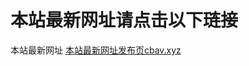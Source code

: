 # 本站最新网址请点击以下琏接
本站最新网址
<a href="https://m13087410367.github.io/cbav/" target="_blank">本站最新网址发布页cbav.xyz</a>
